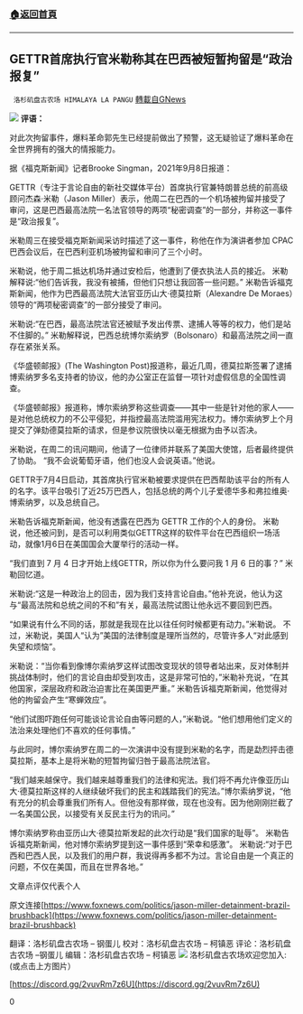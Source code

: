 ###  [:house:返回首頁](https://github.com/ourhimalayas/txt)
---


## GETTR首席执行官米勒称其在巴西被短暂拘留是“政治报复”
` 洛杉矶盘古农场 HIMALAYA LA PANGU` [轉載自GNews](https://gnews.org/zh-hans/1522315/)

![](https://assets.gnews.org/wp-content/uploads/2021/09/2148.png)
**评语：**

对此次拘留事件，爆料革命郭先生已经提前做出了预警，这无疑验证了爆料革命在全世界拥有的强大的情报能力。

据《福克斯新闻》记者Brooke Singman，2021年9月8日报道：

GETTR（专注于言论自由的新社交媒体平台）首席执行官兼特朗普总统的前高级顾问杰森·米勒（Jason Miller）表示，他周二在巴西的一个机场被拘留并接受了审问，这是巴西最高法院一名法官领导的两项“秘密调查”的一部分，并称这一事件是“政治报复”。

米勒周三在接受福克斯新闻采访时描述了这一事件，称他在作为演讲者参加 CPAC 巴西会议后，在巴西利亚机场被拘留和审问了三个小时。

米勒说，他于周二抵达机场并通过安检后，他遭到了便衣执法人员的接近。
米勒解释说:“他们告诉我，我没有被捕，但他们只想让我回答一些问题。”
米勒告诉福克斯新闻，他作为巴西最高法院大法官亚历山大·德莫拉斯（Alexandre De Moraes）领导的“两项秘密调查”的一部分接受了审问。

米勒说:“在巴西，最高法院法官还被赋予发出传票、逮捕人等等的权力，他们是站不住脚的。”
米勒解释说，巴西总统博尔索纳罗（Bolsonaro）和最高法院之间一直存在紧张关系。

《华盛顿邮报》(The Washington Post)报道称，最近几周，德莫拉斯签署了逮捕博索纳罗多名支持者的协议，他的办公室正在监督一项针对虚假信息的全国性调查。

《华盛顿邮报》报道称，博尔索纳罗称这些调查——其中一些是针对他的家人——是对他总统权力的不公平侵犯，并指控最高法院滥用宪法权力。博尔索纳罗上个月提交了弹劾德莫拉斯的请求，但是参议院很快以毫无根据为由予以否决。

米勒说，在周二的讯问期间，他请了一位律师并联系了美国大使馆，后者最终提供了协助。
“我不会说葡萄牙语，他们也没人会说英语。”他说。

GETTR于7月4日启动，其首席执行官米勒被要求提供在巴西帮助该平台的所有人的名字。该平台吸引了近25万巴西人，包括总统的两个儿子爱德华多和弗拉维奥·博索纳罗，以及总统自己。

米勒告诉福克斯新闻，他没有透露在巴西为 GETTR 工作的个人的身份。
米勒说，他还被问到，是否可以利用类似GETTR这样的软件平台在巴西组织一场活动，就像1月6日在美国国会大厦举行的活动一样。

“我们直到 7 月 4 日才开始上线GETTR，所以你为什么要问我 1 月 6 日的事？” 米勒回忆道。

米勒说:“这是一种政治上的回击，因为我们支持言论自由。”他补充说，他认为这与“最高法院和总统之间的不和”有关，最高法院试图让他永远不要回到巴西。

“如果说有什么不同的话，那就是我现在比以往任何时候都更有动力。”米勒说。
 不过，米勒说，美国人“认为”美国的法律制度是理所当然的，尽管许多人“对此感到失望和烦恼”。

米勒说：“当你看到像博尔索纳罗这样试图改变现状的领导者站出来，反对体制并挑战体制时，他们的言论自由却受到攻击，这是非常可怕的，”米勒补充说，“在其他国家，深层政府和政治迫害比在美国更严重。”
米勒告诉福克斯新闻，他觉得对他的拘留会产生“寒蝉效应”。

“他们试图吓跑任何可能谈论言论自由等问题的人，”米勒说。“他们想用他们定义的法治来处理他们不喜欢的任何事情。”

与此同时，博尔索纳罗在周二的一次演讲中没有提到米勒的名字，而是勐烈抨击德莫拉斯，基本上是将米勒的短暂拘留归咎于最高法院法官。

“我们越来越保守。我们越来越尊重我们的法律和宪法。我们将不再允许像亚历山大·德莫拉斯这样的人继续破坏我们的民主和践踏我们的宪法。”博尔索纳罗说，“他有充分的机会尊重我们所有人。但他没有那样做，现在也没有。因为他刚刚拦截了一名美国公民，以接受有关反民主行为的讯问。”

博尔索纳罗称由亚历山大·德莫拉斯发起的此次行动是“我们国家的耻辱”。
米勒告诉福克斯新闻，他对博尔索纳罗提到这一事件感到“荣幸和感激”。
米勒说:“对于巴西和巴西人民，以及我们的用户群，我说得再多都不为过。言论自由是一个真正的问题，不仅在美国，而且在世界各地。”

文章点评仅代表个人

原文连接[https://www.foxnews.com/politics/jason-miller-detainment-brazil-brushback](https://www.foxnews.com/politics/jason-miller-detainment-brazil-brushback)

翻译：洛杉矶盘古农场 – 钢蛋儿
校对：洛杉矶盘古农场 – 柯镇恶
评论：洛杉矶盘古农场 –钢蛋儿
编辑：洛杉矶盘古农场 – 柯镇恶
![](https://assets.gnews.org/wp-content/uploads/2021/03/WhatsApp-Image-2021-06-26-at-22.05.30.jpeg)
洛杉矶盘古农场欢迎您加入:(或点击上方图片）

[https://discord.gg/2vuvRm7z6U](https://discord.gg/2vuvRm7z6U)

0
